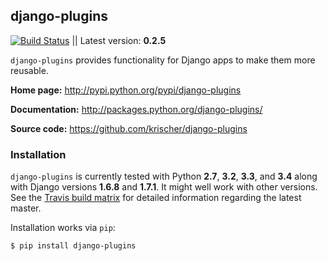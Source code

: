 ## django-plugins

[![Build Status](https://travis-ci.org/krischer/django-plugins.svg?branch=master)](https://travis-ci.org/krischer/django-plugins) || Latest version: **0.2.5**

`django-plugins` provides functionality for Django apps to make them more
reusable.

**Home page:** http://pypi.python.org/pypi/django-plugins

**Documentation:** http://packages.python.org/django-plugins/

**Source code:** https://github.com/krischer/django-plugins

### Installation

`django-plugins` is currently tested with Python **2.7**, **3.2**, **3.3**, and
**3.4** along with Django versions **1.6.8** and **1.7.1**. It might well work
with other versions. See the [Travis build
matrix](https://travis-ci.org/krischer/django-plugins) for detailed information
regarding the latest master.


Installation works via `pip`:

```bash
$ pip install django-plugins
```

